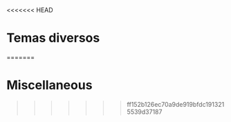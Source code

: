 <<<<<<< HEAD
# Temas diversos

=======

# Miscellaneous
>>>>>>> ff152b126ec70a9de919bfdc1913215539d37187
